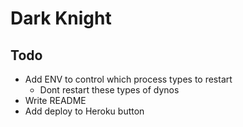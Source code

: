 # Dark Knight

## Todo

- Add ENV to control which process types to restart
  - Dont restart these types of dynos
- Write README
- Add deploy to Heroku button
